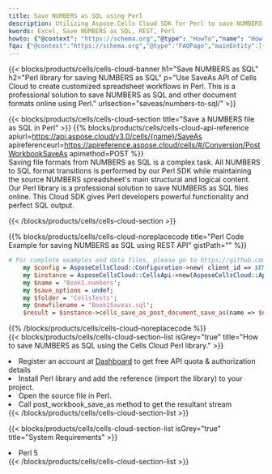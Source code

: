 ```yaml
---
title: Save NUMBERS as SQL using Perl 
description: Utilizing Aspose.Cells Cloud SDK for Perl to save NUMBERS format file as SQL format file. 
kwords: Excel, Save NUMBERS as SQL, REST, Perl
howto: {"@context": "https://schema.org","@type": "HowTo","name": "How to save NUMBERS as SQL using the Cells Cloud Perl library.","description": "How to save NUMBERS as SQL using the Cells Cloud Perl library.","image": {"@type": "ImageObject"},"url": "/perl/saveas/numbers-to-sql/","step": [{ "@type": "HowToStep","name": "How to save NUMBERS as SQL using the Cells Cloud Perl library. step 1", "image": {"@type": "ImageObject",},"url": "/perl/saveas/numbers-to-sql/","text": "Register an account at <a href='https://dashboard.aspose.cloud/'>Dashboard</a> to get free API quota & authorization details",},{ "@type": "HowToStep","name": "How to save NUMBERS as SQL using the Cells Cloud Perl library. step 1", "image": {"@type": "ImageObject",},"url": "/perl/saveas/numbers-to-sql/","text": "Install Perl library and add the reference (import the library) to your project.",},{ "@type": "HowToStep","name": "How to save NUMBERS as SQL using the Cells Cloud Perl library. step 1", "image": {"@type": "ImageObject",},"url": "/perl/saveas/numbers-to-sql/","text": "Open the source file in Perl.",},{ "@type": "HowToStep","name": "How to save NUMBERS as SQL using the Cells Cloud Perl library. step 1", "image": {"@type": "ImageObject",},"url": "/perl/saveas/numbers-to-sql/","text": "Call post_workbook_save_as method to get the resultant stream",}, ],"supply": {"@type": "HowToSupply","name": "document"},"tool": [{"@type": "HowToTool","name": "VIM, Visual Studio Code, Eclipse"},{"@type": "HowToTool","name": "Aspose Cells"}],"totalTime": "PT6M"}
fqa: {"@context":"https://schema.org","@type":"FAQPage","mainEntity":[{"@type":"Question","name":"Why save file as other formats file in C# using REST API?","acceptedAnswer":{"@type":"Answer","text":"Documents are encoded in many ways, and some files may be incompatible with the software you use. To open and read such files, just save them as appropriate file formats.<br/><ol><li>Install .NET SDK and add the reference (import the library) to your project.</li><li>Open the source file in C# using REST API.</li><li>Call the PostWorkbookSaveAsRequest() method, passing an output filename with required extension.</li><li>Get the result of save as a separate file.</li></ol>"}},{"@type":"Question","name":"What file formats can I save as with your C# library?","acceptedAnswer":{"@type":"Answer","text":"We support a variety of file formats for conversion using .NET library, including XLSX, Excel, xls , PDF, CSV, HTML, Markdown, XML, PNG, JPG, TIFF, Json, TXT and many more."}},{"@type":"Question","name":"What is the maximum allowed file size for conversion using this .NET library?","acceptedAnswer":{"@type":"Answer","text":"There are no file size limits for format conversions using .NET library."}}]}
---
```



{{< blocks/products/cells/cells-cloud-banner h1="Save NUMBERS as SQL" h2="Perl library for saving NUMBERS as SQL" p="Use SaveAs API of Cells Cloud to create customized spreadsheet workflows in Perl. This is a professional solution to save NUMBERS as SQL and other document formats online using Perl." urlsection="saveas/numbers-to-sql/" >}}

{{< blocks/products/cells/cells-cloud-section  title="Save a NUMBERS file as SQL in Perl" >}}
{{% blocks/products/cells/cells-cloud-api-reference  apiurl=https://api.aspose.cloud/v3.0/cells/{name}/SaveAs  apireferenceurl=https://apireference.aspose.cloud/cells/#/Conversion/PostWorkbookSaveAs  apimethod=POST %}}
<br/>
Saving file formats from NUMBERS as SQL is a complex task. All NUMBERS to SQL format transitions is performed by our Perl SDK while maintaining the source NUMBERS spreadsheet's main structural and logical content. Our Perl library is a professional solution to save NUMBERS as SQL files online. This Cloud SDK gives Perl developers powerful functionality and perfect SQL output.

{{< /blocks/products/cells/cells-cloud-section >}}

{{% blocks/products/cells/cells-cloud-noreplacecode title="Perl Code Example for saving NUMBERS as SQL using REST API" gistPath="" %}}
  
```perl
# For complete examples and data files, please go to https://github.com/aspose-cells-cloud/aspose-cells-cloud-perl/
    my $config = AsposeCellsCloud::Configuration->new( client_id => $ENV{'ProductClientId'}, client_secret => $ENV{'ProductClientSecret'});
    my $instance = AsposeCellsCloud::CellsApi->new(AsposeCellsCloud::ApiClient->new( $config));
    my $name = 'Book1.numbers';
    my $save_options = undef;
    my $folder = 'CellsTests';
    my $newfilename = 'Book1Saveas.sql';
    $result = $instance->cells_save_as_post_document_save_as(name => $name,save_options => $save_options, newfilename => $newfilename, folder => $folder);
```
  
{{% /blocks/products/cells/cells-cloud-noreplacecode  %}}
<br/>
{{< blocks/products/cells/cells-cloud-section-list isGrey="true"  title="How to save NUMBERS as SQL using the Cells Cloud Perl library." >}}
<li>Register an account at <a href="https://dashboard.aspose.cloud/">Dashboard</a> to get free API quota & authorization details</li>
<li>Install Perl library and add the reference (import the library) to your project.</li>
<li>Open the source file in Perl.</li>
<li>Call post_workbook_save_as method to get the resultant stream</li>
{{< /blocks/products/cells/cells-cloud-section-list >}}

{{< blocks/products/cells/cells-cloud-section-list isGrey="true"  title="System Requirements" >}}
<li>Perl 5</li>
{{< /blocks/products/cells/cells-cloud-section-list >}}
